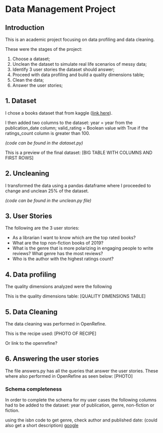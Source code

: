 # Data Management Project

## Introduction

This is an academic project focusing on data profiling and data cleaning.

These were the stages of the project:
1. Choose a dataset;
2. Unclean the dataset to simulate real life scenarios of messy data;
3. Identify 3 user stories the dataset should answer;
4. Proceed with data profiling and build a quality dimensions table;
5. Clean the data;
6. Answer the user stories;

## 1. Dataset
I chose a books dataset that from kaggle ([link here][kaggle]).

I then added two columns to the dataset:
 year = year from the publication_date column;
 valid_rating = Boolean value with True if the ratings_count column is greater than 100.

*(code can be found in the dataset.py)*

This is a preview of the final dataset:
[BIG TABLE WITH COLUMNS AND FIRST ROWS]

## 2. Uncleaning 
I transformed the data using a pandas dataframe where I proceeded to change and unclean 25% of the dataset.

*(code can be found in the unclean.py file)*

## 3. User Stories
The following are the 3 user stories:
- As a librarian I want to know which are the top rated books?
- What are the top non-fiction books of 2019?
- What is the genre that is more polarizing in engaging people to write reviews? What genre has the most reviews?
- Who is the author with the highest ratings count?

## 4. Data profiling 
The quality dimensions analyzed were the following

This is the quality dimensions table:
[QUALITY DIMENSIONS TABLE]

## 5. Data Cleaning
The data cleaning was performed in OpenRefine.

This is the recipe used:
[PHOTO OF RECIPE]

Or link to the openrefine?

## 6. Answering the user stories
The file answers.py has all the queries that answer the user stories.
These where also performed in OpenRefine as seen below:
[PHOTO]

### Schema completeness
In order to complete the schema for my user cases the following columns had to be added to the dataset: year of publication, genre, non-fiction or fiction.

using the isbn code to get genre, check author and published date: (could also get a short description) [google][google search]

[//]: # (These are reference links they get stripped out when the markdown processor does its job)

   [kaggle]: <https://www.kaggle.com/jealousleopard/goodreadsbooks>
   [google search]: <https://www.google.de/search?q=isbn%3A+0471780936>
